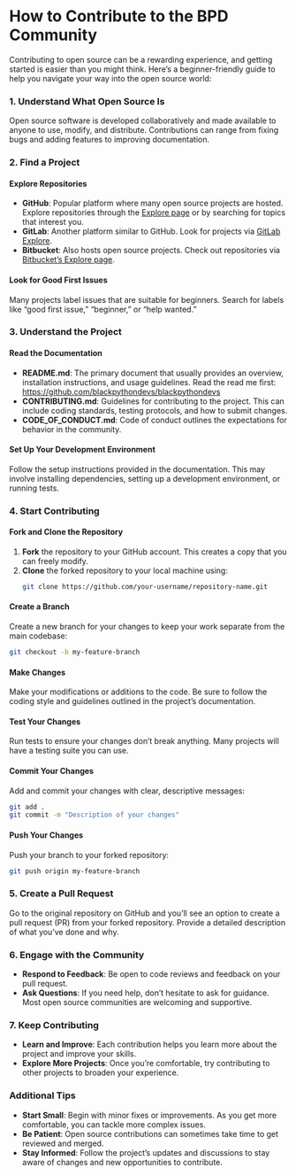 # How to Contribute to the BPD Community
Contributing to open source can be a rewarding experience, and getting started is easier than you might think. Here’s a beginner-friendly guide to help you navigate your way into the open source world:

### 1. **Understand What Open Source Is**

Open source software is developed collaboratively and made available to anyone to use, modify, and distribute. Contributions can range from fixing bugs and adding features to improving documentation.

### 2. **Find a Project**

#### **Explore Repositories**

- **GitHub**: Popular platform where many open source projects are hosted. Explore repositories through the [Explore page](https://github.com/explore) or by searching for topics that interest you.
- **GitLab**: Another platform similar to GitHub. Look for projects via [GitLab Explore](https://gitlab.com/explore/projects).
- **Bitbucket**: Also hosts open source projects. Check out repositories via [Bitbucket’s Explore page](https://bitbucket.org/product).

#### **Look for Good First Issues**

Many projects label issues that are suitable for beginners. Search for labels like “good first issue,” “beginner,” or “help wanted.”

### 3. **Understand the Project**

#### **Read the Documentation**

- **README.md**: The primary document that usually provides an overview, installation instructions, and usage guidelines.  Read the read me first: https://github.com/blackpythondevs/blackpythondevs
- **CONTRIBUTING.md**: Guidelines for contributing to the project. This can include coding standards, testing protocols, and how to submit changes.
- **CODE_OF_CONDUCT.md**: Code of conduct outlines the expectations for behavior in the community.

#### **Set Up Your Development Environment**

Follow the setup instructions provided in the documentation. This may involve installing dependencies, setting up a development environment, or running tests.

### 4. **Start Contributing**

#### **Fork and Clone the Repository**

1. **Fork** the repository to your GitHub account. This creates a copy that you can freely modify.
2. **Clone** the forked repository to your local machine using:
   ```bash
   git clone https://github.com/your-username/repository-name.git
   ```

#### **Create a Branch**

Create a new branch for your changes to keep your work separate from the main codebase:
   ```bash
   git checkout -b my-feature-branch
   ```

#### **Make Changes**

Make your modifications or additions to the code. Be sure to follow the coding style and guidelines outlined in the project’s documentation.

#### **Test Your Changes**

Run tests to ensure your changes don’t break anything. Many projects will have a testing suite you can use.

#### **Commit Your Changes**

Add and commit your changes with clear, descriptive messages:
   ```bash
   git add .
   git commit -m "Description of your changes"
   ```

#### **Push Your Changes**

Push your branch to your forked repository:
   ```bash
   git push origin my-feature-branch
   ```

### 5. **Create a Pull Request**

Go to the original repository on GitHub and you’ll see an option to create a pull request (PR) from your forked repository. Provide a detailed description of what you’ve done and why.

### 6. **Engage with the Community**

- **Respond to Feedback**: Be open to code reviews and feedback on your pull request.
- **Ask Questions**: If you need help, don’t hesitate to ask for guidance. Most open source communities are welcoming and supportive.

### 7. **Keep Contributing**

- **Learn and Improve**: Each contribution helps you learn more about the project and improve your skills.
- **Explore More Projects**: Once you’re comfortable, try contributing to other projects to broaden your experience.

### Additional Tips

- **Start Small**: Begin with minor fixes or improvements. As you get more comfortable, you can tackle more complex issues.
- **Be Patient**: Open source contributions can sometimes take time to get reviewed and merged.
- **Stay Informed**: Follow the project’s updates and discussions to stay aware of changes and new opportunities to contribute.


